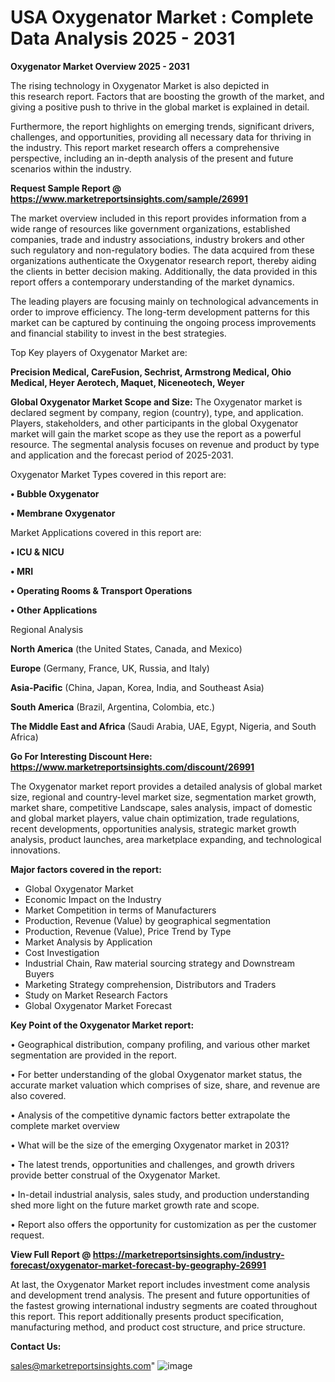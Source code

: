   # USA Oxygenator Market : Complete Data Analysis 2025 - 2031

<Strong> Oxygenator Market Overview 2025 - 2031</strong>

The rising technology in Oxygenator Market is also depicted in this research report. Factors that are boosting the growth of the market, and giving a positive push to thrive in the global market is explained in detail.

Furthermore, the report highlights on emerging trends, significant drivers, challenges, and opportunities, providing all necessary data for thriving in the industry. This report market research offers a comprehensive perspective, including an in-depth analysis of the present and future scenarios within the industry.

<strong>Request Sample Report @ <a href=https://www.marketreportsinsights.com/sample/26991>https://www.marketreportsinsights.com/sample/26991</a></strong>

The market overview included in this report provides information from a wide range of resources like government organizations, established companies, trade and industry associations, industry brokers and other such regulatory and non-regulatory bodies. The data acquired from these organizations authenticate the Oxygenator research report, thereby aiding the clients in better decision making. Additionally, the data provided in this report offers a contemporary understanding of the market dynamics.

The leading players are focusing mainly on technological advancements in order to improve efficiency. The long-term development patterns for this market can be captured by continuing the ongoing process improvements and financial stability to invest in the best strategies.

Top Key players of Oxygenator Market are:

<strong>Precision Medical, CareFusion, Sechrist, Armstrong Medical, Ohio Medical, Heyer Aerotech, Maquet, Niceneotech, Weyer</strong>

<strong><b>Global Oxygenator Market Scope and Size:</b></strong>
The Oxygenator market is declared segment by company, region (country), type, and application. Players, stakeholders, and other participants in the global Oxygenator market will gain the market scope as they use the report as a powerful resource. The segmental analysis focuses on revenue and product by type and application and the forecast period of 2025-2031.

Oxygenator Market Types covered in this report are:

<strong>• Bubble Oxygenator

• Membrane Oxygenator</strong>

Market Applications covered in this report are:

<strong>• ICU & NICU

• MRI

• Operating Rooms & Transport Operations

• Other Applications</strong> 

Regional Analysis

<strong>North America</strong> (the United States, Canada, and Mexico)

<strong>Europe</strong> (Germany, France, UK, Russia, and Italy)

<strong>Asia-Pacific</strong> (China, Japan, Korea, India, and Southeast Asia)

<strong>South America</strong> (Brazil, Argentina, Colombia, etc.)

<strong>The Middle East and Africa</strong> (Saudi Arabia, UAE, Egypt, Nigeria, and South Africa)

<strong>Go For Interesting Discount Here: <a href=https://www.marketreportsinsights.com/discount/26991>https://www.marketreportsinsights.com/discount/26991</a></strong>

The Oxygenator market report provides a detailed analysis of global market size, regional and country-level market size, segmentation market growth, market share, competitive Landscape, sales analysis, impact of domestic and global market players, value chain optimization, trade regulations, recent developments, opportunities analysis, strategic market growth analysis, product launches, area marketplace expanding, and technological innovations.

<strong><b>Major factors covered in the report:</b></strong>
<ul>
  <li>Global Oxygenator Market </li>
  <li>Economic Impact on the Industry</li>
  <li>Market Competition in terms of Manufacturers</li>
  <li>Production, Revenue (Value) by geographical segmentation</li>
  <li>Production, Revenue (Value), Price Trend by Type</li>
  <li>Market Analysis by Application</li>
  <li>Cost Investigation</li>
  <li>Industrial Chain, Raw material sourcing strategy and Downstream Buyers</li>
  <li>Marketing Strategy comprehension, Distributors and Traders</li>
  <li>Study on Market Research Factors</li>
  <li>Global Oxygenator Market Forecast</li>
</ul>

<strong><b>Key Point of the Oxygenator Market report:</b></strong>

• Geographical distribution, company profiling, and various other market segmentation are provided in the report.

• For better understanding of the global Oxygenator market status, the accurate market valuation which comprises of size, share, and revenue are also covered.

• Analysis of the competitive dynamic factors better extrapolate the complete market overview

• What will be the size of the emerging Oxygenator market in 2031?

• The latest trends, opportunities and challenges, and growth drivers provide better construal of the Oxygenator Market.

• In-detail industrial analysis, sales study, and production understanding shed more light on the future market growth rate and scope.

• Report also offers the opportunity for customization as per the customer request.

<strong><b>View Full Report @ <a href=https://marketreportsinsights.com/industry-forecast/oxygenator-market-forecast-by-geography-26991>https://marketreportsinsights.com/industry-forecast/oxygenator-market-forecast-by-geography-26991</a></b></strong>


At last, the Oxygenator Market report includes investment come analysis and development trend analysis. The present and future opportunities of the fastest growing international industry segments are coated throughout this report. This report additionally presents product specification, manufacturing method, and product cost structure, and price structure.

<strong>Contact Us:</strong>

sales@marketreportsinsights.com"
![image](https://github.com/user-attachments/assets/c779261f-d1b8-4c63-b6a2-95d76c74280e)
